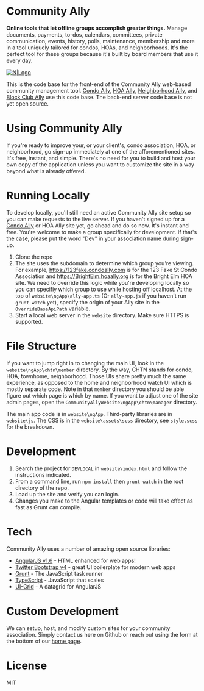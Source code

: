 # Community Ally

**Online tools that let offline groups accomplish greater things.** Manage documents, payments, to-dos, calendars, committees, private communication, events, history, polls, maintenance, membership and more in a tool uniquely tailored for condos, HOAs, and neighborhoods. It's the perfect tool for these groups because it's built by board members that use it every day.

[![N|Logo](https://communityally.org/images/community-ally-800.png)](https://communityally.org/)

This is the code base for the front-end of the Community Ally web-based community management tool. [Condo Ally](https://condoally.com/), [HOA Ally](https://hoaally.org/), [Neighborhood Ally](https://neighborhoodally.org/), and [Block Club Ally](https://chicagoblock.club/) use this code base. The back-end server code base is not yet open source.

# Using Community Ally

If you're ready to improve your, or your client's, condo association, HOA, or neighborhood, go sign-up immediately at one of the afforementioned sites. It's free, instant, and simple. There's no need for you to build and host your own copy of the application unless you want to customize the site in a way beyond what is already offered.

# Running Locally

To develop locally, you'll still need an active Community Ally site setup so you can make requests to the live server. If you haven't signed up for a [Condo Ally](https://login.condoally.com/#!/SignUp) or HOA Ally site yet, go ahead and do so now. It's instant and free. You're welcome to make a group specifically for development. If that's the case, please put the word "Dev" in your association name during sign-up.

1. Clone the repo
2. The site uses the subdomain to determine which group you're viewing. For example, https://123fake.condoally.com is for the 123 Fake St Condo Association and https://BrightElm.hoaally.org is for the Bright Elm HOA site. We need to override this logic while you're developing locally so you can specifiy which group to use while hosting off localhost. At the top of `website\ngApp\ally-app.ts` (Or `ally-app.js` if you haven't run `grunt watch` yet), specify the origin of your Ally site in the `OverrideBaseApiPath` variable.
3. Start a local web server in the `website` directory. Make sure HTTPS is supported.

# File Structure

If you want to jump right in to changing the main UI, look in the `website\ngApp\chtn\member` directory. By the way, CHTN stands for condo, HOA, townhome, neighborhood. Those UIs share pretty much the same experience, as opposed to the home and neighborhood watch UI which is mostly separate code. Note in that `member` directory you should be able figure out which page is which by name. If you want to adjust one of the site admin pages, open the `CommunityAllyWebsite\ngApp\chtn\manager` directory.

The main app code is in `website\ngApp`. Third-party libraries are in `website\js`. The CSS is in the `website\assets\scss` directory, see `style.scss` for the breakdown.

# Development

1. Search the project for `DEVLOCAL` in `website\index.html` and follow the instructions indicated.
2. From a command line, run `npm install` then `grunt watch` in the root directory of the repo.
3. Load up the site and verify you can login.
4. Changes you make to the Angular templates or code will take effect as fast as Grunt can compile.

# Tech

Community Ally uses a number of amazing open source libraries:

* [AngularJS v1.6](https://angularjs.org/) - HTML enhanced for web apps!
* [Twitter Bootstrap v4](http://getbootstrap.com/) - great UI boilerplate for modern web apps
* [Grunt](https://gruntjs.com/) - The JavaScript task runner
* [TypeScript](https://www.typescriptlang.org/) - JavaScript that scales
* [UI-Grid](http://ui-grid.info/) - A datagrid for AngularJS

# Custom Development

We can setup, host, and modify custom sites for your community association. Simply contact us here on Github or reach out using the form at the bottom of our [home page](https://communityally.org/).

# License

MIT
